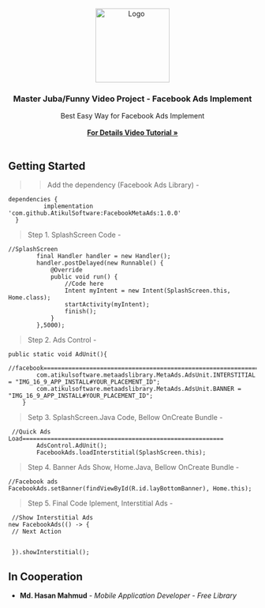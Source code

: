 <br/>
<p align="center">
  <a href="https://github.com/AppBondTech/Easy_InAppUpdate">
    <img src="https://mdhasanmahmud.000webhostapp.com/inappupdate/appbondtech.jpg" alt="Logo" width="150" height="150">
  </a>

  <h3 align="center">Master Juba/Funny Video Project -  Facebook Ads Implement</h3>

  <p align="center">
    Best Easy Way for Facebook Ads Implement
    <br/>
    <br/>
    <a href="https://youtu.be/yvtoXlZvuvk"><strong> For Details Video Tutorial »</strong></a>
    <br/>
    <br/>
	  
## Getting Started

>> Add the dependency (Facebook Ads Library) - 
```
dependencies {
          implementation 'com.github.AtikulSoftware:FacebookMetaAds:1.0.0'
  }
```

> Step 1. SplashScreen Code - 
```
//SplashScreen
        final Handler handler = new Handler();
        handler.postDelayed(new Runnable() {
            @Override
            public void run() {
                //Code here
                Intent myIntent = new Intent(SplashScreen.this, Home.class);
                startActivity(myIntent);
                finish();
            }
        },5000);
```

> Step 2. Ads Control - 
```
public static void AdUnit(){
        //facebook=========================================================================
        com.atikulsoftware.metaadslibrary.MetaAds.AdsUnit.INTERSTITIAL = "IMG_16_9_APP_INSTALL#YOUR_PLACEMENT_ID";
        com.atikulsoftware.metaadslibrary.MetaAds.AdsUnit.BANNER = "IMG_16_9_APP_INSTALL#YOUR_PLACEMENT_ID";
    }

```

> Setp 3. SplashScreen.Java Code, Bellow OnCreate Bundle - 
```
 //Quick Ads Load=========================================================
        AdsControl.AdUnit();
        FacebookAds.loadInterstitial(SplashScreen.this);
```
> Step 4. Banner Ads Show, Home.Java, Bellow OnCreate Bundle - 
```
//Facebook ads
FacebookAds.setBanner(findViewById(R.id.layBottomBanner), Home.this);
```

> Step 5. Final Code Iplement, Interstitial Ads - 
```
 //Show Interstitial Ads
new FacebookAds(() -> {
 // Next Action


 }).showInterstitial();
```

## In Cooperation

* **Md. Hasan Mahmud** - *Mobile Application Developer* - *Free Library*
